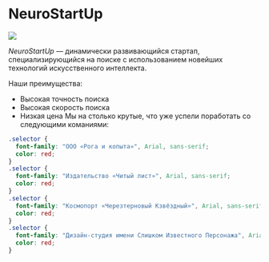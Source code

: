# NeuroStartUp

![](https://netology-code.github.io/git-homeworks/introduction/assets/logo.png)

*NeuroStartUp* — динамически развивающийся стартап, специализирующийся на поиске с использованием 
 новейших технологий искусственного интеллекта.

Наши преимущества:
* Высокая точность поиска
* Высокая скорость поиска
* Низкая цена
Мы на столько крутые, что уже успели поработать со следующими команиями:

```css
.selector {
  font-family: "ООО «Рога и копыта»", Arial, sans-serif;
  color: red;
}
.selector {
  font-family: "Издательство «Читый лист»", Arial, sans-serif;
  color: red;
}
.selector {
  font-family: "Космопорт «Черезтерновый Кзвёздный»", Arial, sans-serif;
  color: red;
}
.selector {
  font-family: "Дизайн-студия имени Слишком Известного Персонажа", Arial, sans-serif;
  color: red;
}